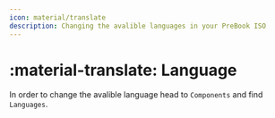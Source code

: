 ```yaml
---
icon: material/translate
description: Changing the avalible languages in your PreBook ISO
---
```


# :material-translate: Language

In order to change the avalible language head to `Components` and find `Languages`.